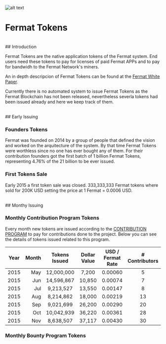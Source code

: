 ![alt text](https://github.com/bitDubai/media-kit/blob/master/MediaKit/Fermat%20Branding/Fermat%20Logotype/Fermat_Logo_3D.png "Fermat Logo")

# Fermat Tokens

<br>
## Introduction

Fermat Tokens are the native application tokens of the Fermat system. End users need these tokens to pay for licenses of paid Fermat APPs and to pay for bandwidh to the Fermat Network's miners.

An in depth descripcion of Fermat Tokens can be found at the [Fermat White Paper](https://github.com/bitDubai/fermat/blob/master/FERMAT-WHITE-PAPER.md).

Currently there is no automated system to issue Fermat Tokens as the Fermat Blockchain has not been released, nevertheless severla tokens had been issued already and here we keep track of them.

<br>
## Early Issuing

### Founders Tokens

Fermat was founded on 2014 by a group of people that defined the vision and worked on the arquitecture of the system. By that time Fermat Tokens were worthless since no one has ever bought any of them. For their contribution founders got the first batch of 1 billion Fermat Tokens, representing 4.76% of the 21 billion to be ever issued.

### First Tokens Sale

Early 2015 a first token sale was closed. 333,333,333 Fermat tokens where sold for 200K USD setting the price at 1 Fermat = 0.0006 USD. 


<br>
## Monthy Issuing

### Monthly Contribution Program Tokens

Every month new tokens are issued according to the [CONTRIBUTION PROGRAM](https://github.com/bitDubai/contribution-program) to pay for contributions done to the project. Below you can see the details of tokens issued related to this program.

| Year | Month | Tokens Issued | Dollar Value | USD / Fermat Rate | # Contributors |
|:---:|---:|:---:|:---:|:---:|:---:|
|2015|May|12,000,000|7,200|0.00060|5|
|2015|Jun|14,596,867|10,850|0.00074|7|
|2015|Jul|9,213,527|13,550|0.00147|8|
|2015|Aug|8,214,862|18,000|0.00219|13|
|2015|Sep|9,021,699|26,200|0.00290|20|
|2015|Oct|10,042,939|36,220|0.00361|28|
|2015|Nov|8,638,507|37,117|0.00430|30|






### Monthly Bounty Program Tokens

